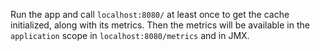 Run the app and call `localhost:8080/` at least once to get the cache initialized, along with its metrics.
Then the metrics will be available in the `application` scope in `localhost:8080/metrics` and in JMX.